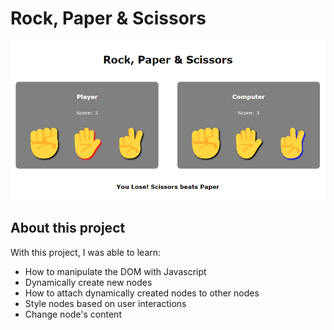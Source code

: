 # Rock, Paper & Scissors

![](./images/demo.png)

## About this project

With this project, I was able to learn:

- How to manipulate the DOM with Javascript
- Dynamically create new nodes
- How to attach dynamically created nodes to other nodes
- Style nodes based on user interactions
- Change node's content
